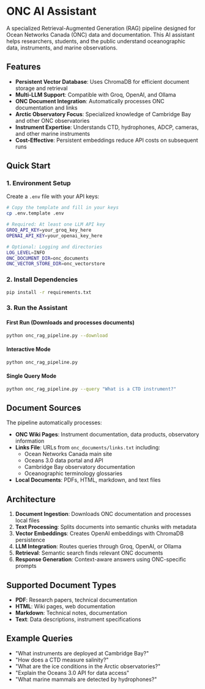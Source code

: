 # ONC AI Assistant

A specialized Retrieval-Augmented Generation (RAG) pipeline designed for Ocean Networks Canada (ONC) data and documentation. This AI assistant helps researchers, students, and the public understand oceanographic data, instruments, and marine observations.

## Features

- **Persistent Vector Database**: Uses ChromaDB for efficient document storage and retrieval
- **Multi-LLM Support**: Compatible with Groq, OpenAI, and Ollama
- **ONC Document Integration**: Automatically processes ONC documentation and links
- **Arctic Observatory Focus**: Specialized knowledge of Cambridge Bay and other ONC observatories
- **Instrument Expertise**: Understands CTD, hydrophones, ADCP, cameras, and other marine instruments
- **Cost-Effective**: Persistent embeddings reduce API costs on subsequent runs

## Quick Start

### 1. Environment Setup

Create a `.env` file with your API keys:
```bash
# Copy the template and fill in your keys
cp .env.template .env

# Required: At least one LLM API key
GROQ_API_KEY=your_groq_key_here
OPENAI_API_KEY=your_openai_key_here

# Optional: Logging and directories
LOG_LEVEL=INFO
ONC_DOCUMENT_DIR=onc_documents
ONC_VECTOR_STORE_DIR=onc_vectorstore
```

### 2. Install Dependencies

```bash
pip install -r requirements.txt
```

### 3. Run the Assistant

#### First Run (Downloads and processes documents)
```bash
python onc_rag_pipeline.py --download
```

#### Interactive Mode
```bash
python onc_rag_pipeline.py
```

#### Single Query Mode
```bash
python onc_rag_pipeline.py --query "What is a CTD instrument?"
```

## Document Sources

The pipeline automatically processes:

- **ONC Wiki Pages**: Instrument documentation, data products, observatory information
- **Links File**: URLs from `onc_documents/links.txt` including:
  - Ocean Networks Canada main site
  - Oceans 3.0 data portal and API
  - Cambridge Bay observatory documentation
  - Oceanographic terminology glossaries
- **Local Documents**: PDFs, HTML, markdown, and text files

## Architecture

1. **Document Ingestion**: Downloads ONC documentation and processes local files
2. **Text Processing**: Splits documents into semantic chunks with metadata
3. **Vector Embeddings**: Creates OpenAI embeddings with ChromaDB persistence  
4. **LLM Integration**: Routes queries through Groq, OpenAI, or Ollama
5. **Retrieval**: Semantic search finds relevant ONC documents
6. **Response Generation**: Context-aware answers using ONC-specific prompts

## Supported Document Types

- **PDF**: Research papers, technical documentation
- **HTML**: Wiki pages, web documentation  
- **Markdown**: Technical notes, documentation
- **Text**: Data descriptions, instrument specifications

## Example Queries

- "What instruments are deployed at Cambridge Bay?"
- "How does a CTD measure salinity?"
- "What are the ice conditions in the Arctic observatories?"
- "Explain the Oceans 3.0 API for data access"
- "What marine mammals are detected by hydrophones?"
